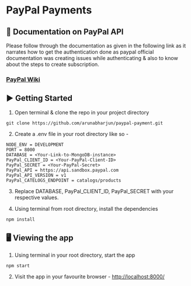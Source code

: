 # PayPal Payments

## 📄 Documentation on PayPal API
Please follow through the documentation as given in the following link as it narrates how to get the authentication done as paypal official documentation was creating issues while authenticating & also to know about the steps to create subscription.

### [PayPal Wiki](https://github.com/arunabharjun/paypal-payment/wiki)

## ▶️ Getting Started

1. Open terminal & clone the repo in your project directory
```
git clone https://github.com/arunabharjun/paypal-payment.git
```

2. Create a .env file in your root directory like so -
```
NODE_ENV = DEVELOPMENT
PORT = 8000
DATABASE = <Your-Link-to-MongoDB-instance>
PayPal_CLIENT_ID = <Your-PayPal-Client-ID>
PayPal_SECRET = <Your-PayPal-Secret>
PayPal_API = https://api.sandbox.paypal.com
PayPal_API_VERSION = v1
PayPal_CATELOGS_ENDPOINT = catalogs/products
```

3. Replace DATABASE, PayPal_CLIENT_ID, PayPal_SECRET with your respective values.

4. Using terminal from root directory, install the dependencies
```
npm install
```

## 🖥 Viewing the app

1. Using terminal in your root directory, start the app
```
npm start
```

2. Visit the app in your favourite browser -
[http://localhost:8000/](http://localhost:8000/)
